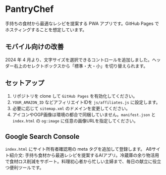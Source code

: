 # PantryChef

手持ちの食材から最適なレシピを提案する PWA アプリです。GitHub Pages でホスティングすることを想定しています。

## モバイル向けの改善
2024 年 4 月より、文字サイズを選択できるコントロールを追加しました。ヘッダー右上のセレクトボックスから「標準・大・小」を切り替えられます。

## セットアップ
1. リポジトリを clone して `GitHub Pages` を有効化してください。
2. `YOUR_AMAZON_ID` などアフィリエイトIDを `js/affiliates.js` に設定します。
3. 必要に応じて `sitemap.xml` のドメインを変更してください。
4. アイコンやOGP画像は環境の都合で同梱していません。`manifest.json` と `index.html`
   の `og:image` に任意の画像URLを指定してください。

## Google Search Console
`index.html` にサイト所有者確認用の meta タグを追加して登録します。
A8サイト紹介文: 手持ち食材から最適レシピを提案するAIアプリ。冷蔵庫の余り物活用で食材ロス削減をサポート。料理初心者から忙しい主婦まで、毎日の献立に役立つ便利ツールです。
